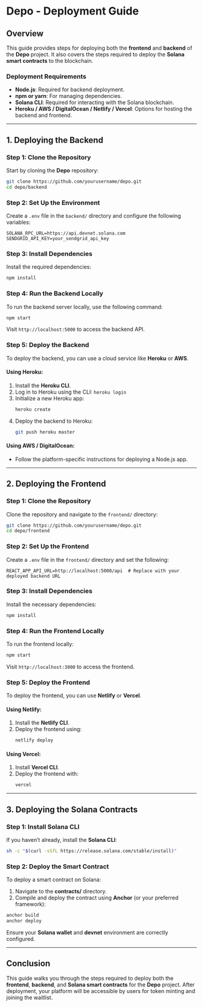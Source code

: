 
# Depo - Deployment Guide

## Overview

This guide provides steps for deploying both the **frontend** and **backend** of the **Depo** project. It also covers the steps required to deploy the **Solana smart contracts** to the blockchain.

### Deployment Requirements

- **Node.js**: Required for backend deployment.
- **npm or yarn**: For managing dependencies.
- **Solana CLI**: Required for interacting with the Solana blockchain.
- **Heroku / AWS / DigitalOcean / Netlify / Vercel**: Options for hosting the backend and frontend.

---

## 1. Deploying the Backend

### Step 1: Clone the Repository

Start by cloning the **Depo** repository:

```bash
git clone https://github.com/yourusername/depo.git
cd depo/backend
```

### Step 2: Set Up the Environment

Create a `.env` file in the `backend/` directory and configure the following variables:

```
SOLANA_RPC_URL=https://api.devnet.solana.com
SENDGRID_API_KEY=your_sendgrid_api_key
```

### Step 3: Install Dependencies

Install the required dependencies:

```bash
npm install
```

### Step 4: Run the Backend Locally

To run the backend server locally, use the following command:

```bash
npm start
```

Visit `http://localhost:5000` to access the backend API.

### Step 5: Deploy the Backend

To deploy the backend, you can use a cloud service like **Heroku** or **AWS**.

#### Using Heroku:
1. Install the **Heroku CLI**.
2. Log in to Heroku using the CLI: `heroku login`
3. Initialize a new Heroku app:
   ```bash
   heroku create
   ```
4. Deploy the backend to Heroku:
   ```bash
   git push heroku master
   ```

#### Using AWS / DigitalOcean:
- Follow the platform-specific instructions for deploying a Node.js app.

---

## 2. Deploying the Frontend

### Step 1: Clone the Repository

Clone the repository and navigate to the `frontend/` directory:

```bash
git clone https://github.com/yourusername/depo.git
cd depo/frontend
```

### Step 2: Set Up the Frontend

Create a `.env` file in the `frontend/` directory and set the following:

```
REACT_APP_API_URL=http://localhost:5000/api  # Replace with your deployed backend URL
```

### Step 3: Install Dependencies

Install the necessary dependencies:

```bash
npm install
```

### Step 4: Run the Frontend Locally

To run the frontend locally:

```bash
npm start
```

Visit `http://localhost:3000` to access the frontend.

### Step 5: Deploy the Frontend

To deploy the frontend, you can use **Netlify** or **Vercel**.

#### Using Netlify:
1. Install the **Netlify CLI**.
2. Deploy the frontend using:
   ```bash
   netlify deploy
   ```

#### Using Vercel:
1. Install **Vercel CLI**.
2. Deploy the frontend with:
   ```bash
   vercel
   ```

---

## 3. Deploying the Solana Contracts

### Step 1: Install Solana CLI

If you haven’t already, install the **Solana CLI**:

```bash
sh -c "$(curl -sSfL https://release.solana.com/stable/install)"
```

### Step 2: Deploy the Smart Contract

To deploy a smart contract on Solana:

1. Navigate to the **contracts/** directory.
2. Compile and deploy the contract using **Anchor** (or your preferred framework):

```bash
anchor build
anchor deploy
```

Ensure your **Solana wallet** and **devnet** environment are correctly configured.

---

## Conclusion

This guide walks you through the steps required to deploy both the **frontend**, **backend**, and **Solana smart contracts** for the **Depo** project. After deployment, your platform will be accessible by users for token minting and joining the waitlist.

